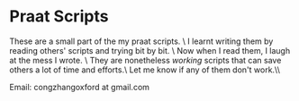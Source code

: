 # Praat Scripts
These are a small part of the my praat scripts. \\
I learnt writing them by reading others' scripts and trying bit by bit. \\
Now when I read them, I laugh at the mess I wrote. \\
They are nonetheless *working* scripts that can save others a lot of time and efforts.\\
Let me know if any of them don't work.\\\\

Email: congzhangoxford at gmail.com
